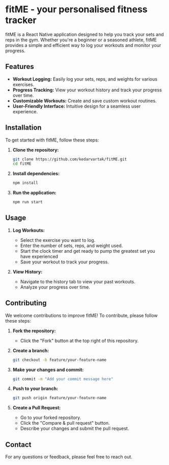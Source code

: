 # fitME - your personalised fitness tracker

fitME is a React Native application designed to help you track your sets and reps in the gym. Whether you're a beginner or a seasoned athlete, fitME provides a simple and efficient way to log your workouts and monitor your progress.

## Features

- **Workout Logging:** Easily log your sets, reps, and weights for various exercises.
- **Progress Tracking:** View your workout history and track your progress over time.
- **Customizable Workouts:** Create and save custom workout routines.
- **User-Friendly Interface:** Intuitive design for a seamless user experience.

## Installation

To get started with fitME, follow these steps:

1. **Clone the repository:**
    ```bash
    git clone https://github.com/kedarvartak/fitME.git
    cd fitME
    ```

2. **Install dependencies:**
    ```bash
    npm install
    ```

3. **Run the application:**
    ```bash
    npm run start
    ```

## Usage

1. **Log Workouts:**
   - Select the exercise you want to log.
   - Enter the number of sets, reps, and weight used.
   - Start the clock timer and get ready to pump the greatest set you have experienced 
   - Save your workout to track your progress.

2. **View History:**
   - Navigate to the history tab to view your past workouts.
   - Analyze your progress over time.


## Contributing

We welcome contributions to improve fitME! To contribute, please follow these steps:

1. **Fork the repository:**
    - Click the "Fork" button at the top right of this repository.

2. **Create a branch:**
    ```bash
    git checkout -b feature/your-feature-name
    ```

3. **Make your changes and commit:**
    ```bash
    git commit -m "Add your commit message here"
    ```

4. **Push to your branch:**
    ```bash
    git push origin feature/your-feature-name
    ```

5. **Create a Pull Request:**
    - Go to your forked repository.
    - Click the "Compare & pull request" button.
    - Describe your changes and submit the pull request.


## Contact

For any questions or feedback, please feel free to reach out.
